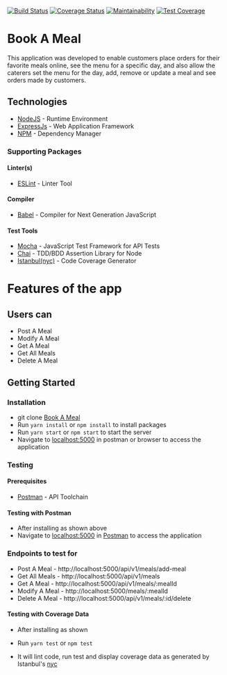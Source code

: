 [![Build Status](https://travis-ci.org/EphraimDev/Book-A-Meal.svg?branch=157277758-ft-server-GET-meals)](https://travis-ci.org/EphraimDev/Book-A-Meal) [![Coverage Status](https://coveralls.io/repos/github/EphraimDev/Book-A-Meal/badge.svg?branch=157277758-ft-server-GET-meals)](https://coveralls.io/github/EphraimDev/Book-A-Meal?branch=157277758-ft-server-GET-meals) [![Maintainability](https://api.codeclimate.com/v1/badges/a99a88d28ad37a79dbf6/maintainability)](https://codeclimate.com/github/codeclimate/codeclimate/maintainability) [![Test Coverage](https://api.codeclimate.com/v1/badges/a99a88d28ad37a79dbf6/test_coverage)](https://codeclimate.com/github/codeclimate/codeclimate/test_coverage)

# Book A Meal

This application was developed to enable customers place orders for their favorite meals online, see the menu for a specific day, and also allow the caterers set the menu for the day, add, remove or update a meal and see orders made by customers.

## Technologies

* [NodeJS](https://nodejs.org/) - Runtime Environment
* [ExpressJs](https://expressjs.com/) - Web Application Framework
* [NPM](https://npmjs.com/) - Dependency Manager

### Supporting Packages

#### Linter(s)

* [ESLint](https://eslint.org/) - Linter Tool

#### Compiler

* [Babel](https://eslint.org/) - Compiler for Next Generation JavaScript

#### Test Tools

* [Mocha](https://mochajs.org/) - JavaScript Test Framework for API Tests
* [Chai](http://chaijs.com/) - TDD/BDD Assertion Library for Node
* [Istanbul(nyc)](https://istanbul.js.org/) - Code Coverage Generator 

# Features of the app

## Users can
* Post A Meal
* Modify A Meal
* Get A Meal
* Get All Meals
* Delete A Meal

## Getting Started

### Installation

* git clone
  [Book A Meal](https://github.com/EphraimDev/Book-A-Meal.git)
* Run `yarn install` or `npm install` to install packages
* Run `yarn start` or `npm start` to start the server
* Navigate to [localhost:5000](http://localhost:5000/) in postman or browser to access the application


### Testing

#### Prerequisites

* [Postman](https://getpostman.com/) - API Toolchain

#### Testing with Postman

* After installing as shown above
* Navigate to [localhost:5000](http://localhost:5000/) in
  [Postman](https://getpostman.com/) to access the application

### Endpoints to test for
* Post A Meal - http://localhost:5000/api/v1/meals/add-meal
* Get All Meals - http://localhost:5000/api/v1/meals
* Get A Meal - http://localhost:5000/api/v1/meals/:mealId
* Modify A Meal - http://localhost:5000/meals/:mealId
* Delete A Meal - http://localhost:5000/api/v1/meals/:id/delete


#### Testing with Coverage Data

* After installing as shown 

* Run `yarn test` or `npm test`
* It will lint code, run test and display coverage data as generated by
  Istanbul's [nyc](https://github.com/istanbuljs/nyc)

